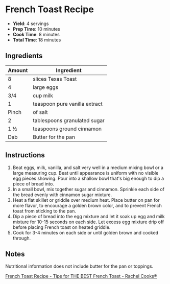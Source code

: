 # French Toast Recipe  

* **Yield**: 4 servings
* **Prep Time**: 10 minutes
* **Cook Time**: 8 minutes
* **Total Time**: 18 minutes

## Ingredients
| Amount | Ingredient                    |
| ------ | ----------------------------- |
| 8      | slices Texas Toast            |
| 4      | large eggs                    |
| 3/4    | cup milk                      |
| 1      | teaspoon pure vanilla extract |
| Pinch  | of salt                       |
| 2      | tablespoons granulated sugar  |
| 1 ½    | teaspoons ground cinnamon     |
| Dab    | Butter for the pan            |

## Instructions  
1. Beat eggs, milk, vanilla, and salt very well in a medium mixing bowl or a large measuring cup. Beat until appearance is uniform with no visible egg pieces showing. Pour into a shallow bowl that's big enough to dip a piece of bread into.
2. In a small bowl, mix together sugar and cinnamon. Sprinkle each side of the bread evenly with cinnamon sugar mixture.
3. Heat a flat skillet or griddle over medium heat. Place butter on pan for more flavor, to encourage a golden brown color, and to prevent French toast from sticking to the pan.
4. Dip a piece of bread into the egg mixture and let it soak up egg and milk mixture for 10-15 seconds on each side. Let excess egg mixture drip off before placing French toast on heated griddle.
5. Cook for 3-4 minutes on each side or until golden brown and cooked through.

## Notes  
Nutritional information does not include butter for the pan or toppings.

[French Toast Recipe - Tips for THE BEST French Toast - Rachel Cooks®](https://www.rachelcooks.com/2019/02/04/french-toast-recipe/)  